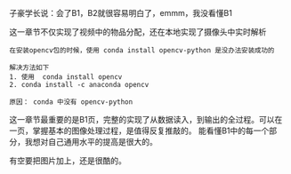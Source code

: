 子豪学长说：会了B1，B2就很容易明白了，emmm，我没看懂B1


这一章节不仅实现了视频中的物品分配，还在本地实现了摄像头中实时解析

```
在安装opencv包的时候，使用 conda install opencv-python 是没办法安装成功的

解决方法如下
1. 使用  conda install opencv
2. conda install -c anaconda opencv 

原因： conda 中没有 opencv-python

```

这一章节最重要的是B1页，完整的实现了从数据读入，到输出的全过程。可以在一页，掌握基本的图像处理过程，是值得反复推敲的。
能看懂B1中的每一个部分，我想对自己通用水平的提高是很大的。

有空要把图片加上，还是很酷的。
